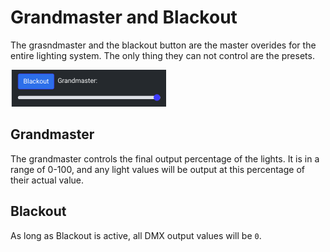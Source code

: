 # Grandmaster and Blackout

The grasndmaster and the blackout button are the master overides for the entire lighting system. The only thing they can not control are the presets.

![Grandmaster](images/grandmaster.png)

## Grandmaster

The grandmaster controls the final output percentage of the lights. It is in a range of 0-100, and any light values will be output at this percentage of their actual value.

## Blackout

As long as Blackout is active, all DMX output values will be `0`.
